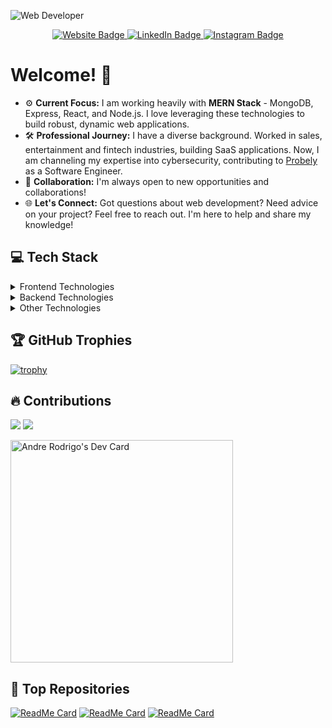 
![Web Developer](https://github.com/andre-rd-rodrigues/andre-rd-rodrigues/assets/67346660/8fda3ea6-0baa-4557-9c69-fbede9602ece)

<div id="badges" align="center">
  <a href="https://www.andrerodrigo.com">
    <img src="https://img.shields.io/badge/website-000000?style=for-the-badge&logo=About.me&logoColor=white" alt="Website Badge"/>
  </a>
  <a href="https://pt.linkedin.com/in/andr%C3%A9-rodrigues-4b4a9b188">
    <img src="https://img.shields.io/badge/LinkedIn-0077B5?style=for-the-badge&logo=linkedin&logoColor=white" alt="LinkedIn Badge"/>
  </a>
  <a href="https://www.instagram.com/andre.rodrigo/">
    <img src="https://img.shields.io/badge/Instagram-E4405F?style=for-the-badge&logo=instagram&logoColor=white" alt="Instagram Badge"/>
  </a>
</div>

# Welcome! 👋 

-   ⚙️ **Current Focus:** I am working heavily with **MERN Stack** - MongoDB, Express, React, and Node.js. I love leveraging these technologies to build robust, dynamic web applications.
-   🛠️ **Professional Journey:** I have a diverse background. Worked in sales, entertainment and fintech industries, building SaaS applications. Now, I am channeling my expertise into cybersecurity, contributing to [Probely](https://www.probely.com/) as a Software Engineer.
-   🤝 **Collaboration:** I'm always open to new opportunities and collaborations!
-   🌐 **Let's Connect:** Got questions about web development? Need advice on your project? Feel free to reach out. I'm here to help and share my knowledge!

## 💻 Tech Stack

<details>
  <summary>Frontend Technologies</summary>
  <div>
    <img src="https://img.shields.io/badge/css3-%231572B6.svg?style=for-the-badge&logo=css3&logoColor=white" alt="CSS3"/>
    <img src="https://img.shields.io/badge/-GraphQL-E10098?style=for-the-badge&logo=graphql&logoColor=white" alt="GraphQL"/>
    <img src="https://img.shields.io/badge/html5-%23E34F26.svg?style=for-the-badge&logo=html5&logoColor=white" alt="HTML5"/>
    <img src="https://img.shields.io/badge/javascript-%23323330.svg?style=for-the-badge&logo=javascript&logoColor=%23F7DF1E" alt="JavaScript"/>
    <img src="https://img.shields.io/badge/markdown-%23000000.svg?style=for-the-badge&logo=markdown&logoColor=white" alt="Markdown"/>
    <img src="https://img.shields.io/badge/typescript-%23007ACC.svg?style=for-the-badge&logo=typescript&logoColor=white" alt="TypeScript"/>
    <img src="https://img.shields.io/badge/-AntDesign-%230170FE?style=for-the-badge&logo=ant-design&logoColor=white" alt="Ant-Design"/>
    <img src="https://img.shields.io/badge/-ApolloGraphQL-311C87?style=for-the-badge&logo=apollo-graphql" alt="Apollo-GraphQL"/>
    <img src="https://img.shields.io/badge/bootstrap-%23563D7C.svg?style=for-the-badge&logo=bootstrap&logoColor=white" alt="Bootstrap"/>
    <img src="https://img.shields.io/badge/chakra-%234ED1C5.svg?style=for-the-badge&logo=chakraui&logoColor=white" alt="Chakra"/>
    <img src="https://img.shields.io/badge/MUI-%230081CB.svg?style=for-the-badge&logo=material-ui&logoColor=white" alt="MUI"/>
    <img src="https://img.shields.io/badge/Next-black?style=for-the-badge&logo=next.js&logoColor=white" alt="Next JS"/>
    <img src="https://img.shields.io/badge/react-%2320232a.svg?style=for-the-badge&logo=react&logoColor=%2361DAFB" alt="React"/>
    <img src="https://img.shields.io/badge/React_Router-CA4245?style=for-the-badge&logo=react-router&logoColor=white" alt="React Router"/>
    <img src="https://img.shields.io/badge/rxjs-%23B7178C.svg?style=for-the-badge&logo=reactivex&logoColor=white" alt="RxJS"/>
    <img src="https://img.shields.io/badge/Semantic%20UI%20React-%2335BDB2.svg?style=for-the-badge&logo=SemanticUIReact&logoColor=white" alt="Semantic UI React"/>
    <img src="https://img.shields.io/badge/strapi-%232E7EEA.svg?style=for-the-badge&logo=strapi&logoColor=white" alt="Strapi"/>
    <img src="https://img.shields.io/badge/styled--components-DB7093?style=for-the-badge&logo=styled-components&logoColor=white" alt="Styled Components"/>
    <img src="https://img.shields.io/badge/tailwindcss-%2338B2AC.svg?style=for-the-badge&logo=tailwind-css&logoColor=white" alt="TailwindCSS"/>
    <img src="https://img.shields.io/badge/webpack-%238DD6F9.svg?style=for-the-badge&logo=webpack&logoColor=black" alt="Webpack"/>
    <img src="https://img.shields.io/badge/yarn-%232C8EBB.svg?style=for-the-badge&logo=yarn&logoColor=white" alt="Yarn"/>
  </div>
</details>


<details>
  <summary>Backend Technologies</summary>
  <div>
    <img src="https://img.shields.io/badge/node.js-6DA55F?style=for-the-badge&logo=node.js&logoColor=white" alt="NodeJS"/>
    <img src="https://img.shields.io/badge/postgres-%23316192.svg?style=for-the-badge&logo=postgresql&logoColor=white" alt="Postgres"/>
    <img src="https://img.shields.io/badge/MongoDB-%234ea94b.svg?style=for-the-badge&logo=mongodb&logoColor=white" alt="MongoDB"/>
    <img src="https://img.shields.io/badge/redis-%23DD0031.svg?style=for-the-badge&logo=redis&logoColor=white" alt="Redis"/>
    <img src="https://img.shields.io/badge/express.js-%23404d59.svg?style=for-the-badge&logo=express&logoColor=%2361DAFB" alt="Express.js"/>
    <img src="https://img.shields.io/badge/shell_script-%23121011.svg?style=for-the-badge&logo=gnu-bash&logoColor=white" alt="Shell Script"/>
    <img src="https://img.shields.io/badge/JWT-black?style=for-the-badge&logo=JSON%20web%20tokens" alt="JWT"/>
    <img src="https://img.shields.io/badge/NPM-%23000000.svg?style=for-the-badge&logo=npm&logoColor=white" alt="NPM"/>
  </div>
</details>

<details>
  <summary>Other Technologies</summary>
  <div>
    <img src="https://img.shields.io/badge/AWS-%23FF9900.svg?style=for-the-badge&logo=amazon-aws&logoColor=white" alt="AWS"/>
    <img src="https://img.shields.io/badge/firebase-%23039BE5.svg?style=for-the-badge&logo=firebase" alt="Firebase"/>
    <img src="https://img.shields.io/badge/heroku-%23430098.svg?style=for-the-badge&logo=heroku&logoColor=white" alt="Heroku"/>
    <img src="https://img.shields.io/badge/netlify-%23000000.svg?style=for-the-badge&logo=netlify&logoColor=#00C7B7" alt="Netlify"/>
    <img src="https://img.shields.io/badge/vercel-%23000000.svg?style=for-the-badge&logo=vercel&logoColor=white" alt="Vercel"/>
    <img src="https://img.shields.io/badge/chatGPT-74aa9c?style=for-the-badge&logo=openai&logoColor=white" alt="ChatGPT"/>
    <img src="https://img.shields.io/badge/Supabase-3ECF8E?style=for-the-badge&logo=supabase&logoColor=white" alt="Supabase"/>
    <img src="https://img.shields.io/badge/figma-%23F24E1E.svg?style=for-the-badge&logo=figma&logoColor=white" alt="Figma"/>
    <img src="https://img.shields.io/badge/Sketch-FFB387?style=for-the-badge&logo=sketch&logoColor=black" alt="Sketch"/>
    <img src="https://img.shields.io/badge/confluence-%23172BF4.svg?style=for-the-badge&logo=confluence&logoColor=white" alt="Confluence"/>
    <img src="https://img.shields.io/badge/docker-%230db7ed.svg?style=for-the-badge&logo=docker&logoColor=white" alt="Docker"/>
    <img src="https://img.shields.io/badge/ESLint-4B3263?style=for-the-badge&logo=eslint&logoColor=white" alt="ESLint"/>
    <img src="https://img.shields.io/badge/jira-%230A0FFF.svg?style=for-the-badge&logo=jira&logoColor=white" alt="Jira"/>
    <img src="https://img.shields.io/badge/kubernetes-%23326ce5.svg?style=for-the-badge&logo=kubernetes&logoColor=white" alt="Kubernetes"/>
    <img src="https://img.shields.io/badge/Notion-%23000000.svg?style=for-the-badge&logo=notion&logoColor=white" alt="Notion"/>
  </div>
</details>

## 🏆 GitHub Trophies
[![trophy](https://github-profile-trophy.vercel.app/?username=andre-rd-rodrigues&theme=onedark)](https://github.com/ryo-ma/github-profile-trophy)

## 🔥 Contributions 
 ![](https://github-readme-streak-stats.herokuapp.com/?user=andre-rd-rodrigues&theme=tokyonight&hide_border=false) ![](https://github-readme-stats.vercel.app/api/top-langs/?username=andre-rd-rodrigues&theme=tokyonight&hide_border=false&include_all_commits=true&count_private=false&layout=compact)<br/>
 

<a href="https://app.daily.dev/andrerodrigues1000"><img src="https://api.daily.dev/devcards/v2/LXNlWbXCNtrH2srkNPhKl.png?r=mw3" width="356" alt="Andre Rodrigo's Dev Card"/></a>

## 🌟 Top Repositories
[![ReadMe Card](https://github-readme-stats.vercel.app/api/pin/?username=andre-rd-rodrigues&repo=primetravel-app&theme=tokyonight)](https://github.com/andre-rd-rodrigues/primetravel-app)
[![ReadMe Card](https://github-readme-stats.vercel.app/api/pin/?username=andre-rd-rodrigues&repo=curiositygem&theme=tokyonight)](https://github.com/andre-rd-rodrigues/curiositygem)
[![ReadMe Card](https://github-readme-stats.vercel.app/api/pin/?username=andre-rd-rodrigues&repo=curiositygem&theme=tokyonight)](https://github.com/andre-rd-rodrigues/curiositygem)
